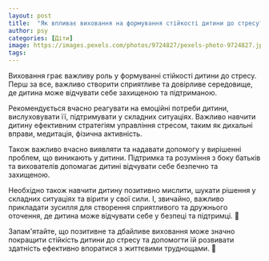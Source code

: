 ```yaml
---
layout: post
title:  "Як впливає виховання на формування стійкості дитини до стресу?"
author: psy
categories: [Діти]
image: https://images.pexels.com/photos/9724827/pexels-photo-9724827.jpeg?auto=compress&cs=tinysrgb&fit=crop&h=627&w=1200
tags: 
---
```


Виховання грає важливу роль у формуванні стійкості дитини до стресу. Перш за все, важливо створити сприятливе та довірливе середовище, де дитина може відчувати себе захищеною та підтриманою. 

Рекомендується вчасно реагувати на емоційні потреби дитини, вислуховувати її, підтримувати у складних ситуаціях. Важливо навчити дитину ефективним стратегіям управління стресом, таким як дихальні вправи, медитація, фізична активність.

Також важливо вчасно виявляти та надавати допомогу у вирішенні проблем, що виникають у дитини. Підтримка та розуміння з боку батьків та вихователів допомагає дитині відчувати себе безпечно та захищеною.

Необхідно також навчити дитину позитивно мислити, шукати рішення у складних ситуаціях та вірити у свої сили. І, звичайно, важливо прикладати зусилля для створення сприятливого та дружнього оточення, де дитина може відчувати себе у безпеці та підтримці. 🌱

Запам'ятайте, що позитивне та дбайливе виховання може значно покращити стійкість дитини до стресу та допомогти їй розвивати здатність ефективно впоратися з життєвими труднощами. 🌟



